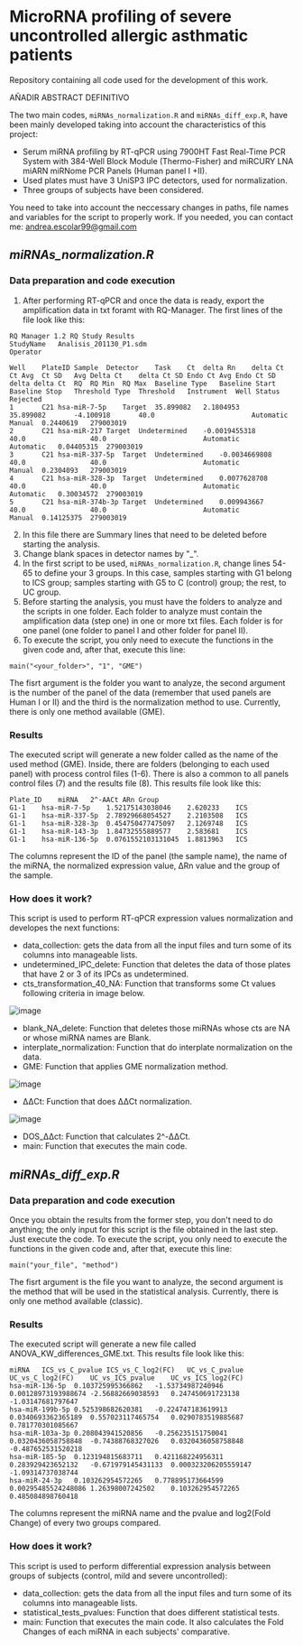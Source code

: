 # MicroRNA profiling of severe uncontrolled allergic asthmatic patients
Repository containing all code used for the development of this work. 

AÑADIR ABSTRACT DEFINITIVO

The two main codes, `miRNAs_normalization.R` and `miRNAs_diff_exp.R`, have been mainly developed taking into account the characteristics of this project:

- Serum miRNA profiling by RT-qPCR using 7900HT Fast Real-Time PCR System with 384-Well Block Module (Thermo-Fisher) and miRCURY LNA miARN miRNome PCR Panels (Human panel I +II). 
- Used plates must have 3 UniSP3 IPC detectors, used for normalization. 
- Three groups of subjects have been considered. 

You need to take into account the neccessary changes in paths, file names and variables for the script to properly work. If you needed, you can contact me: andrea.escolar99@gmail.com

## _miRNAs_normalization.R_

### Data preparation and code execution

1. After performing RT-qPCR and once the data is ready, export the amplification data in txt foramt with RQ-Manager. The first lines of the file look like this:

~~~
RQ Manager 1.2 RQ Study Results
StudyName	Analisis_201130_P1.sdm
Operator	

Well	PlateID	Sample	Detector	Task	Ct	delta Rn	delta Ct	Ct Avg	Ct SD	Avg Delta Ct	delta Ct SD	Endo Ct Avg	Endo Ct SD	delta delta Ct	RQ	RQ Min	RQ Max	Baseline Type	Baseline Start	Baseline Stop	Threshold Type	Threshold	Instrument	Well Status	Rejected	
1		C21	hsa-miR-7-5p	Target	35.899082	2.1804953		35.899082		-4.100918		40.0						Automatic			Manual	0.2440619	279003019			
2		C21	hsa-miR-217	Target	Undetermined	-0.0019455318		40.0				40.0						Automatic			Automatic	0.04405315	279003019			
3		C21	hsa-miR-337-5p	Target	Undetermined	-0.0034669808		40.0				40.0						Automatic			Manual	0.2304093	279003019			
4		C21	hsa-miR-328-3p	Target	Undetermined	0.0077628708		40.0				40.0						Automatic			Automatic	0.30034572	279003019			
5		C21	hsa-miR-374b-3p	Target	Undetermined	0.009943667		40.0				40.0						Automatic			Manual	0.14125375	279003019			
~~~

2. In this file there are Summary lines that need to be deleted before starting the analysis. 
3. Change blank spaces in detector names by "_". 
4. In the first script to be used, `miRNAs_normalization.R`, change lines 54-65 to define your 3 groups. In this case, samples starting with G1 belong to ICS group; samples starting with G5 to C (control) group; the rest, to UC group. 
5. Before starting the analysis, you must have the folders to analyze and the scripts in one folder. Each folder to analyze must contain the amplification data (step one) in one or more txt files. Each folder is for one panel (one folder to panel I and other folder for panel II).
6. To execute the script, you only need to execute the functions in the given code and, after that, execute this line:

~~~
main("<your_folder>", "1", "GME")
~~~

The fisrt argument is the folder you want to analyze, the second argument is the number of the panel of the data (remember that used panels are Human I or II) and the third is the normalization method to use. Currently, there is only one method available (GME). 


### Results

The executed script will generate a new folder called as the name of the used method (GME). Inside, there are folders (belonging to each used panel) with process control files (1-6). There is also a common to all panels control files (7) and the results file (8). This results file look like this: 

~~~
Plate_ID	miRNA	2^-AACt	ARn	Group
G1-1	hsa-miR-7-5p	1.52175143038046	2.620233	ICS
G1-1	hsa-miR-337-5p	2.78929668054527	2.2103508	ICS
G1-1	hsa-miR-328-3p	0.454750477475097	2.1269748	ICS
G1-1	hsa-miR-143-3p	1.84732555889577	2.583681	ICS
G1-1	hsa-miR-136-5p	0.0761552103131045	1.8813963	ICS
~~~

The columns represent the ID of the panel (the sample name), the name of the miRNA, the normalized expression value, ΔRn value and the group of the sample. 


### How does it work?

This script is used to perform RT-qPCR expression values normalization and developes the next functions:
- data_collection: gets the data from all the input files and turn some of its columns into manageable lists.
- undetermined_IPC_delete: Function that deletes the data of those plates that have 2 or 3 of its IPCs as undetermined.
- cts_transformation_40_NA: Function that transforms some Ct values following criteria in image below.

![image](https://user-images.githubusercontent.com/67425702/206719120-02a46280-d95b-46b2-9951-87467cc38e1a.png)

- blank_NA_delete: Function that deletes those miRNAs whose cts are NA or whose miRNA names are Blank.
- interplate_normalization: Function that do interplate normalization on the data.
- GME: Function that applies GME normalization method.

![image](https://user-images.githubusercontent.com/67425702/207880665-9d023688-42c8-42ee-b2dc-510371bf14a5.png)

- ΔΔCt: Function that does ΔΔCt normalization.

![image](https://user-images.githubusercontent.com/67425702/207880923-f0ac69ae-df6d-4597-a6c0-4ddf3dc545df.png)


- DOS_ΔΔct: Function that calculates 2^-ΔΔCt.
- main: Function that executes the main code. 


## _miRNAs_diff_exp.R_

### Data preparation and code execution
Once you obtain the results from the former step, you don't need to do anything; the only input for this script is the file obtained in the last step. Just execute the code. To execute the script, you only need to execute the functions in the given code and, after that, execute this line:

~~~
main("your_file", "method")
~~~

The fisrt argument is the file you want to analyze, the second argument is the method that will be used in the statistical analysis. Currently, there is only one method available (classic).

### Results

The executed script will generate a new file called ANOVA_KW_differences_GME.txt. This results file look like this: 

~~~
miRNA	ICS_vs_C_pvalue	ICS_vs_C_log2(FC)	UC_vs_C_pvalue	UC_vs_C_log2(FC)	UC_vs_ICS_pvalue	UC_vs_ICS_log2(FC)
hsa-miR-136-5p	0.103725995366862	-1.53734987240946	0.00128973193988674	-2.56882669038593	0.247450691723138	-1.03147681797647
hsa-miR-199b-5p	0.525398682620381	-0.224747183619913	0.0340693362365189	0.557023117465754	0.0290783519885687	0.781770301085667
hsa-miR-103a-3p	0.208043941520856	-0.256235151750041	0.0320436058758848	-0.74388768327026	0.0320436058758848	-0.487652531520218
hsa-miR-185-5p	0.123194815683711	0.421168224956311	0.283929423652132	-0.671979145431133	0.000323206205559147	-1.09314737038744
hsa-miR-24-3p	0.103262954572265	0.778895173664599	0.00295485524248086	1.26398007242502	0.103262954572265	0.485084898760418
~~~

The columns represent the miRNA name and the pvalue and log2(Fold Change) of every two groups compared. 

### How does it work?

This script is used to perform differential expression analysis between groups of subjects (control, mild and severe uncontrolled):
- data_collection: gets the data from all the input files and turn some of its columns into manageable lists.
- statistical_tests_pvalues: Function that does different statistical tests. 
- main: Function that executes the main code. It also calculates the Fold Changes of each miRNA in each subjects' comparative. 
